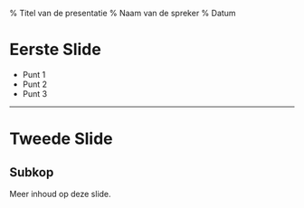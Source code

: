 % Titel van de presentatie
% Naam van de spreker
% Datum

# Eerste Slide

- Punt 1
- Punt 2
- Punt 3

---

# Tweede Slide

## Subkop

Meer inhoud op deze slide.
